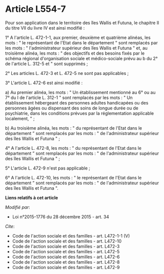 # Article L554-7

Pour son application dans le territoire des îles Wallis et Futuna, le chapitre II du titre VII du livre IV est ainsi
modifié : 

1° A l'article L. 472-1-1, aux premier, deuxième et quatrième alinéas, les mots : " le représentant de l'Etat dans le
département " sont remplacés par les mots : " l'administrateur supérieur des îles Wallis et Futuna " et, au troisième alinéa,
les mots : " des objectifs et des besoins fixés par le schéma régional d'organisation sociale et médico-sociale prévu au b du
2° de l'article L. 312-5 et " sont supprimés ; 

2° Les articles L. 472-3 et L. 472-5 ne sont pas applicables ; 

3° L'article L. 472-6 est ainsi modifié : 

a) Au premier alinéa, les mots : " Un établissement mentionné au 6° ou au 7° du I de l'article L. 312-1 " sont remplacés par
les mots : " Un établissement hébergeant des personnes adultes handicapées ou des personnes âgées ou dispensant des soins de
longue durée ou de psychiatrie, dans les conditions prévues par la réglementation applicable localement, " ; 

b) Au troisième alinéa, les mots : " du représentant de l'Etat dans le département ” sont remplacés par les mots : " de
l'administrateur supérieur des îles Wallis et Futuna " ; 

4° A l'article L. 472-8, les mots : " du représentant de l'Etat dans le département ” sont remplacés par les mots : " de
l'administrateur supérieur des îles Wallis et Futuna " ; 

5° L'article L. 472-9 n'est pas applicable ; 

6° A l'article L. 472-10, les mots : " le représentant de l'Etat dans le département ” sont remplacés par les mots : " de
l'administrateur supérieur des îles Wallis et Futuna ".

**Liens relatifs à cet article**

_Modifié par_:

  - Loi n°2015-1776 du 28 décembre 2015 - art. 34

_Cite_:

  - Code de l'action sociale et des familles - art. L472-1-1 (V)
  - Code de l'action sociale et des familles - art. L472-10
  - Code de l'action sociale et des familles - art. L472-3
  - Code de l'action sociale et des familles - art. L472-5
  - Code de l'action sociale et des familles - art. L472-6
  - Code de l'action sociale et des familles - art. L472-8
  - Code de l'action sociale et des familles - art. L472-9
